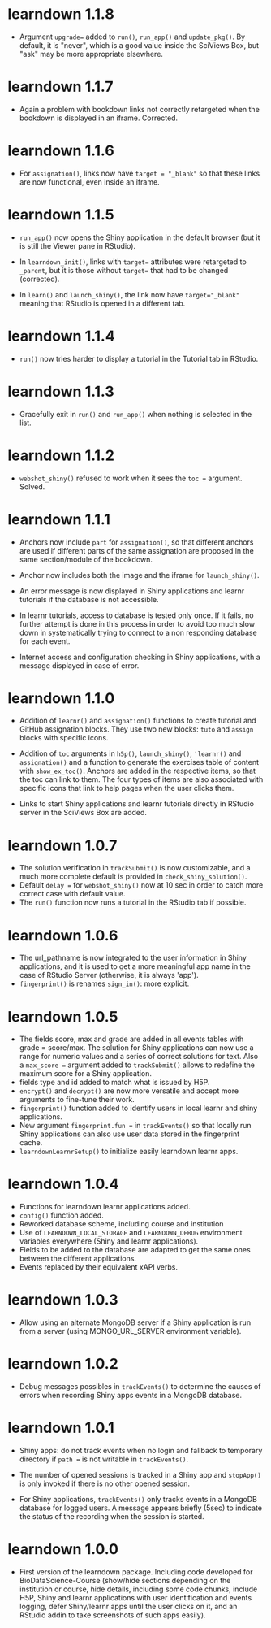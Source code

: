 # learndown 1.1.8

- Argument `upgrade=` added to `run()`, `run_app()` and `update_pkg()`. By default, it is "never", which is a good value inside the SciViews Box, but "ask" may be more appropriate elsewhere.

# learndown 1.1.7

- Again a problem with bookdown links not correctly retargeted when the bookdown is displayed in an iframe. Corrected.

# learndown 1.1.6

- For `assignation()`, links now have `target = "_blank"` so that these links are now functional, even inside an iframe.

# learndown 1.1.5

- `run_app()` now opens the Shiny application in the default browser (but it
is still the Viewer pane in RStudio).

- In `learndown_init()`, links with `target=` attributes were retargeted to `_parent`, but it is those without `target=` that had to be changed (corrected).

- In `learn()` and `launch_shiny()`, the link now have `target="_blank"` meaning
that RStudio is opened in a different tab.

# learndown 1.1.4

- `run()` now tries harder to display a tutorial in the Tutorial tab in RStudio.

# learndown 1.1.3

- Gracefully exit in `run()` and `run_app()` when nothing is selected in the
list.

# learndown 1.1.2

- `webshot_shiny()` refused to work when it sees the `toc =` argument. Solved.

# learndown 1.1.1

- Anchors now include `part` for `assignation()`, so that different anchors are
used if different parts of the same assignation are proposed in the same
section/module of the bookdown.

- Anchor now includes both the image and the iframe for `launch_shiny()`.

- An error message is now displayed in Shiny applications and learnr tutorials
if the database is not accessible.

- In learnr tutorials, access to database is tested only once. If it fails, no
further attempt is done in this process in order to avoid too much slow down in
systematically trying to connect to a non responding database for each event.

- Internet access and configuration checking in Shiny applications, with a
message displayed in case of error.

# learndown 1.1.0

- Addition of `learnr()` and `assignation()` functions to create tutorial and
GitHub assignation blocks. They use two new blocks: `tuto` and `assign` blocks
with specific icons.

- Addition of `toc` arguments in `h5p()`, `launch_shiny()`, `'learnr()` and
`assignation()` and a function to generate the exercises table of content
with `show_ex_toc()`. Anchors are added in the respective items, so that the
toc can link to them. The four types of items are also associated with specific
icons that link to help pages when the user clicks them.

- Links to start Shiny applications and learnr tutorials directly in RStudio
server in the SciViews Box are added.

# learndown 1.0.7

- The solution verification in `trackSubmit()` is now customizable, and a much
more complete default is provided in `check_shiny_solution()`.
- Default `delay =` for `webshot_shiny()` now at 10 sec in order to catch more
correct case with default value.
- The `run()` function now runs a tutorial in the RStudio tab if possible.

# learndown 1.0.6

- The url_pathname is now integrated to the user information in Shiny
applications, and it is used to get a more meaningful app name in the case of
RStudio Server (otherwise, it is always 'app').
- `fingerprint()` is renames `sign_in()`: more explicit.

# learndown 1.0.5

- The fields score, max and grade are added in all events tables with
grade = score/max. The solution for Shiny applications can now use a range for
numeric values and a series of correct solutions for text. Also a `max_score =`
argument added to `trackSubmit()` allows to redefine the maximum score for a
Shiny application.
- fields type and id added to match what is issued by H5P.
- `encrypt()` and `decrypt()` are now more versatile and accept more arguments
to fine-tune their work.
- `fingerprint()` function added to identify users in local learnr and shiny
applications.
- New argument `fingerprint.fun =` in `trackEvents()` so that locally run Shiny
applications can also use user data stored in the fingerprint cache.
- `learndownLearnrSetup()` to initialize easily learndown learnr apps.

# learndown 1.0.4

- Functions for learndown learnr applications added.
- `config()` function added.
- Reworked database scheme, including course and institution
- Use of `LEARNDOWN_LOCAL_STORAGE` and `LEARNDOWN_DEBUG` environment variables
everywhere (Shiny and learnr applications).
- Fields to be added to the database are adapted to get the same ones between
the different applications.
- Events replaced by their equivalent xAPI verbs.

# learndown 1.0.3

- Allow using an alternate MongoDB server if a Shiny application is run from a
server (using MONGO_URL_SERVER environment variable).

# learndown 1.0.2

- Debug messages possibles in `trackEvents()` to determine the causes of errors
when recording Shiny apps events in a MongoDB database.

# learndown 1.0.1

- Shiny apps: do not track events when no login and fallback to temporary
directory if `path =` is not writable in `trackEvents()`.

- The number of opened sessions is tracked in a Shiny app and `stopApp()` is
only invoked if there is no other opened session.

- For Shiny applications, `trackEvents()` only tracks events in a MongoDB
database for logged users. A message appears briefly (5sec) to indicate the
status of the recording when the session is started.

# learndown 1.0.0

- First version of the learndown package. Including code developed for
BioDataScience-Course (show/hide sections depending on the institution or
course, hide details, including some code chunks, include H5P, Shiny and learnr
applications with user identification and events logging, defer Shiny/learnr 
apps until the user clicks on it, and an RStudio addin to take screenshots of
such apps easily).
